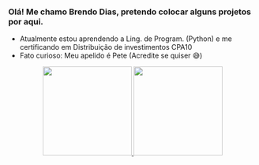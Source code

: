 ### Olá! Me chamo Brendo Dias, pretendo colocar alguns projetos por aqui.
- Atualmente estou aprendendo a Ling. de Program. (Python) e me certificando em Distribuição de investimentos CPA10
- Fato curioso: Meu apelido é Pete (Acredite se quiser 😅)

<div align="center">
  <a href="https://github.com/i-bredias">
  <img height="180em" src="https://github-readme-stats.vercel.app/api?username=i-bredias&show_icons=true&theme=dark&include_all_commits=true&count_private=true"/>
  <img height="180em" src="https://github-readme-stats.vercel.app/api/top-langs/?username=i-bredias&layout=compact&langs_count=7&theme=dark"/>
</div>
